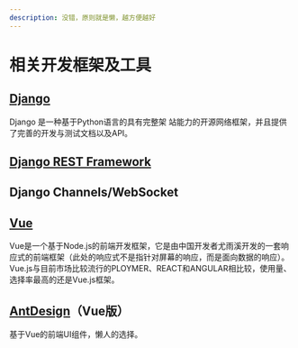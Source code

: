 ```yaml
---
description: 没错，原则就是懒，越方便越好
---
```


# 相关开发框架及工具

## [Django](https://www.djangoproject.com/)

Django 是一种基于Python语言的具有完整架 站能力的开源网络框架，并且提供了完善的开发与测试文档以及API。

## [Django REST Framework](https://www.django-rest-framework.org/)



## Django Channels/WebSocket



## [Vue](https://cn.vuejs.org/)

Vue是一个基于Node.js的前端开发框架，它是由中国开发者尤雨溪开发的一套响应式的前端框架（此处的响应式不是指针对屏幕的响应，而是面向数据的响应）。Vue.js与目前市场比较流行的PLOYMER、REACT和ANGULAR相比较，使用量、选择率最高的还是Vue.js框架。

## [AntDesign](https://vue.ant.design/)（Vue版）

基于Vue的前端UI组件，懒人的选择。

